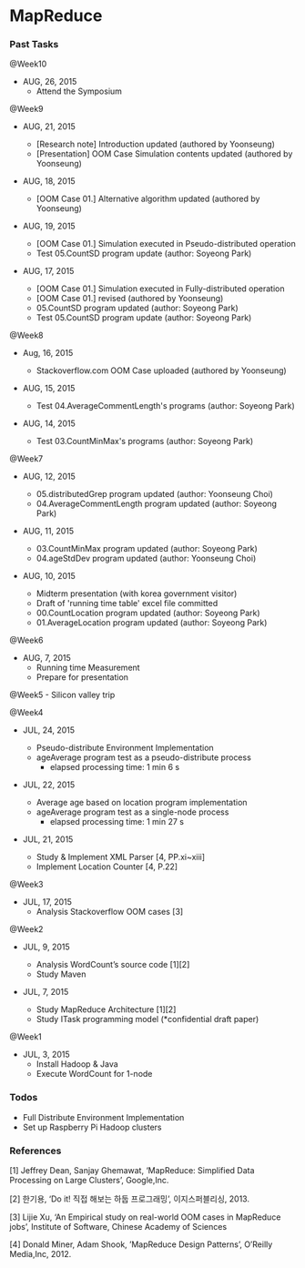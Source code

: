 # MapReduce

### Past Tasks
@Week10
* AUG, 26, 2015
	- Attend the Symposium


@Week9
* AUG, 21, 2015
	- [Research note] Introduction updated (authored by Yoonseung)
	- [Presentation] OOM Case Simulation contents updated (authored by Yoonseung)

* AUG, 18, 2015
	- [OOM Case 01.] Alternative algorithm updated (authored by Yoonseung)

* AUG, 19, 2015
	- [OOM Case 01.] Simulation executed in Pseudo-distributed operation
	- Test 05.CountSD program update (author: Soyeong Park)

* AUG, 17, 2015
	- [OOM Case 01.] Simulation executed in Fully-distributed operation
	- [OOM Case 01.] revised (authored by Yoonseung)
	- 05.CountSD program updated (author: Soyeong Park)
	- Test 05.CountSD program update (author: Soyeong Park)
	

@Week8
* Aug, 16, 2015
	- Stackoverflow.com OOM Case uploaded (authored by Yoonseung)

* AUG, 15, 2015
	- Test 04.AverageCommentLength's programs (author: Soyeong Park)

* AUG, 14, 2015
	- Test 03.CountMinMax's programs (author: Soyeong Park)


@Week7
* AUG, 12, 2015
	- 05.distributedGrep program updated (author: Yoonseung Choi)
	- 04.AverageCommentLength program updated (author: Soyeong Park)

* AUG, 11, 2015
	- 03.CountMinMax program updated (author: Soyeong Park)
	- 04.ageStdDev program updated (author: Yoonseung Choi)

* AUG, 10, 2015
	- Midterm presentation (with korea government visitor)
	- Draft of 'running time table' excel file committed
	- 00.CountLocation program updated (author: Soyeong Park)
	- 01.AverageLocation program updated (author: Soyeong Park)


@Week6
* AUG, 7, 2015
	- Running time Measurement
	- Prepare for presentation

@Week5 - Silicon valley trip

@Week4
* JUL, 24, 2015
	- Pseudo-distribute Environment Implementation  
	- ageAverage program test as a pseudo-distribute process 
        - elapsed processing time: 1 min 6 s

* JUL, 22, 2015
	- Average age based on location program implementation 
	- ageAverage program test as a single-node process 
        - elapsed processing time: 1 min 27 s


* JUL, 21, 2015
	- Study & Implement XML Parser [4, PP.xi~xiii]
	- Implement Location Counter [4, P.22]


@Week3
* JUL, 17, 2015
	- Analysis Stackoverflow OOM cases [3]

@Week2
* JUL, 9, 2015
	- Analysis WordCount’s source code [1][2]
	- Study Maven 


* JUL, 7, 2015
	- Study MapReduce Architecture [1][2]
	- Study ITask programming model (*confidential draft paper)


@Week1
* JUL, 3, 2015
	- Install Hadoop & Java
	- Execute WordCount for 1-node
 

### Todos
- Full Distribute Environment Implementation
- Set up Raspberry Pi Hadoop clusters


### References
[1] Jeffrey Dean, Sanjay Ghemawat, ‘MapReduce: Simplified Data Processing on Large Clusters’, Google,Inc.

[2] 한기용, ‘Do it! 직접 해보는 하둡 프로그래밍’, 이지스퍼블리싱, 2013.

[3] Lijie Xu, ‘An Empirical study on real-world OOM cases in MapReduce jobs’, Institute of Software, Chinese Academy of Sciences

[4] Donald Miner, Adam Shook, ’MapReduce Design Patterns’, O’Reilly Media,Inc, 2012.
